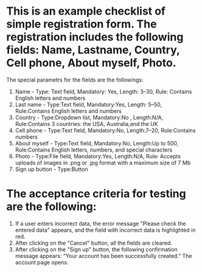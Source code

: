 # This is an example checklist of simple registration form. The registration includes the following fields: Name, Lastname, Country, Cell phone, About myself, Photo.
The special parametrs for the fields are the followings:
       
1. Name -  Type: Text field, Mandatory: Yes, Length: 3–30, Rule: Contains English letters and numbers
2. Last name - Type:Text field,  Mandatory:Yes, Length: 5–50, Rule:Contains English letters and numbers
3. Country - Type:Dropdown list, Mandatory:No ,  Length:N/A, Rule:Contains 3 countries: the USA, Australia,and the UK
4. Cell phone - Type:Text field, Mandatory:No,  Length:7–20, Rule:Contains numbers
5. About myself - Type:Text field, Mandatory:No,  Length:Up to 500, Rule:Contains English letters, numbers, and special characters
6. Photo - Type:File field, Mandatory:Yes,  Length:N/A, Rule: Accepts uploads of images in .png or .jpg format with a maximum size of 7 Mb
7. Sign up button - Type:Button


# The acceptance criteria for testing are the following:
1. If a user enters incorrect data, the error message "Please check the entered data" appears,
and the field with incorrect data is highlighted in red.
2. After clicking on the "Cancel" button, all the fields are cleared.
3. After clicking on the "Sign up" button, the following confirmation message appears: "Your
account has been successfully created." The account page opens.
